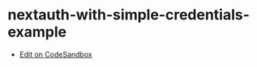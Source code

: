 # nextauth-with-simple-credentials-example

- [Edit on CodeSandbox](https://codesandbox.io/p/github/junkor-1011/nextauth-with-simple-credentials-example2/main)
